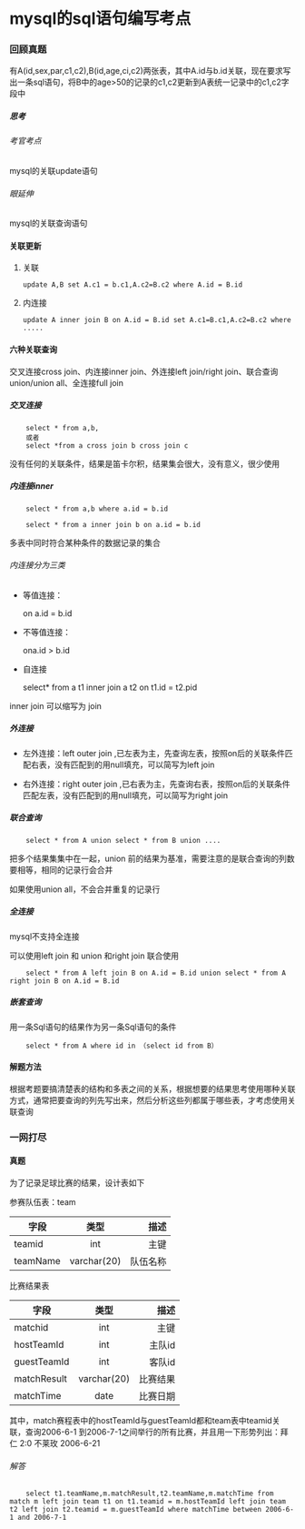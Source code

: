 # mysql的sql语句编写考点

### 回顾真题
有A(id,sex,par,c1,c2),B(id,age,ci,c2)两张表，其中A.id与b.id关联，现在要求写出一条sql语句，将B中的age>50的记录的c1,c2更新到A表统一记录中的c1,c2字段中

##### 思考

###### 考官考点

mysql的关联update语句

###### 眼延伸

mysql的关联查询语句

#### 关联更新

1. 关联
    ```
    update A,B set A.c1 = b.c1,A.c2=B.c2 where A.id = B.id
    ```

2. 内连接

    ```
    update A inner join B on A.id = B.id set A.c1=B.c1,A.c2=B.c2 where .....
    ```
#### 六种关联查询

交叉连接cross join、内连接inner join、外连接left join/right join、联合查询union/union all、全连接full join

##### 交叉连接

```
    select * from a,b,
    或者
    select *from a cross join b cross join c
```



没有任何的关联条件，结果是笛卡尔积，结果集会很大，没有意义，很少使用

##### 内连接inner

```
    select * from a,b where a.id = b.id

    select * from a inner join b on a.id = b.id
```

多表中同时符合某种条件的数据记录的集合

###### 内连接分为三类

- 等值连接：

    on a.id = b.id

- 不等值连接：

    ona.id > b.id

- 自连接

    select* from a t1 inner join a t2 on t1.id = t2.pid

inner join 可以缩写为 join

##### 外连接

- 左外连接：left outer join ,已左表为主，先查询左表，按照on后的关联条件匹配右表，没有匹配到的用null填充，可以简写为left join

- 右外连接：right outer join ,已右表为主，先查询右表，按照on后的关联条件匹配左表，没有匹配到的用null填充，可以简写为right join

##### 联合查询

```
    select * from A union select * from B union ....
```

把多个结果集集中在一起，union 前的结果为基准，需要注意的是联合查询的列数要相等，相同的记录行会合并

如果使用union all，不会合并重复的记录行

##### 全连接

mysql不支持全连接

可以使用left join 和 union 和right join 联合使用

```
    select * from A left join B on A.id = B.id union select * from A right join B on A.id = B.id
```

##### 嵌套查询

用一条Sql语句的结果作为另一条Sql语句的条件

```
    select * from A where id in （select id from B）
```

#### 解题方法

根据考题要搞清楚表的结构和多表之间的关系，根据想要的结果思考使用哪种关联方式，通常把要查询的列先写出来，然后分析这些列都属于哪些表，才考虑使用关联查询

### 一网打尽
#### 真题

为了记录足球比赛的结果，设计表如下

参赛队伍表：team

字段|类型|描述
--|:--:|--:
teamid|int|主键
teamName|varchar(20)|队伍名称

比赛结果表

字段|类型|描述
--|:--:|--:
matchid|int|主键
hostTeamId|int|主队id
guestTeamId|int|客队id
matchResult|varchar(20)|比赛结果
matchTime|date|比赛日期

其中，match赛程表中的hostTeamId与guestTeamId都和team表中teamid关联，查询2006-6-1 到2006-7-1之间举行的所有比赛，并且用一下形势列出：拜仁 2:0 不莱玫 2006-6-21

###### 解答
```
    select t1.teamName,m.matchResult,t2.teamName,m.matchTime from match m left join team t1 on t1.teamid = m.hostTeamId left join team t2 left join t2.teamid = m.guestTeamId where matchTime between 2006-6-1 and 2006-7-1
```
